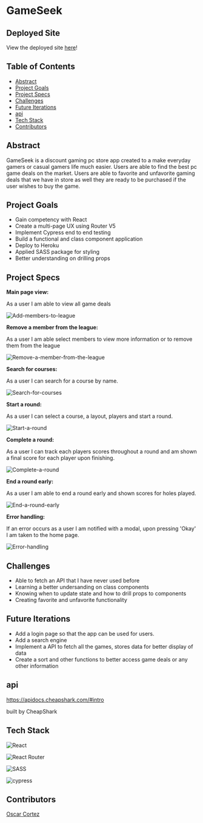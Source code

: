 # GameSeek

## Deployed Site

View the deployed site [here](https://gameseek2110.herokuapp.com/)!

## Table of Contents   

- [Abstract](#abstract)
- [Project Goals](#project-goals)
- [Project Specs](#project-specs)
- [Challenges](#challenges)
- [Future Iterations](#future-iterations)
- [api](#api)
- [Tech Stack](#tech-stack)
- [Contributors](#contributors)

## Abstract

GameSeek is a discount gaming pc store app created to a make everyday gamers or casual gamers life much easier. Users are able to find the best pc game deals on the market. Users are able to favorite and unfavorite gaming deals that we have in store as well they are ready to be purchased if the user wishes to buy the game. 

## Project Goals

- Gain competency with React 
- Create a multi-page UX using Router V5
- Implement Cypress end to end testing
- Build a functional and class component application
- Deploy to Heroku
- Applied SASS package for styling
- Better understanding on drilling props


## Project Specs


**Main page view:**

As a user I am able to view all game deals

![Add-members-to-league](https://media.giphy.com/media/0f3e04b5Ub1XkQqtge/giphy.gif)

**Remove a member from the league:**

As a user I am able select members to view more information or to remove them from the league

![Remove-a-member-from-the-league](https://user-images.githubusercontent.com/42048868/156076200-80132900-1966-4044-ab18-aeb524ad28f2.gif)

**Search for courses:**

As a user I can search for a course by name.

![Search-for-courses](https://user-images.githubusercontent.com/42048868/156077249-cad3da22-f3cd-4d44-b08a-95268d912857.gif)

**Start a round:**

As a user I can select a course, a layout, players and start a round.

![Start-a-round](https://user-images.githubusercontent.com/42048868/156077552-2af847ae-890e-47bf-a761-06782bfc5749.gif)

**Complete a round:**

As a user I can track each players scores throughout a round and am shown a final score for each player upon finishing.

![Complete-a-round](https://user-images.githubusercontent.com/42048868/156077975-4be20e77-17f4-4bb3-9dd3-19c4a1eaa899.gif)

**End a round early:**

As a user I am able to end a round early and shown scores for holes played.

![End-a-round-early](https://user-images.githubusercontent.com/42048868/156078521-a40403c3-4357-41d7-adce-ff057fe06dda.gif)

**Error handling:**

If an error occurs as a user I am notified with a modal, upon pressing 'Okay' I am taken to the home page.

![Error-handling](https://user-images.githubusercontent.com/42048868/156081238-d17e6537-b938-488a-9cdd-1024932be224.gif)


## Challenges

- Able to fetch an API that I have never used before
- Learning a better undersanding on class components
- Knowing when to update state and how to drill props to components
- Creating favorite and unfavorite functionality

## Future Iterations

- Add a login page so that the app can be used for users.
- Add a search engine
- Implement a API to fetch all the games, stores data for better display of data
- Create a sort and other functions to better access game deals or any other information

## api
https://apidocs.cheapshark.com/#intro

built by CheapShark

## Tech Stack

![React](https://img.shields.io/badge/react-%2320232a.svg?style=for-the-badge&logo=react&logoColor=%2361DAFB)

![React Router](https://img.shields.io/badge/React_Router-CA4245?style=for-the-badge&logo=react-router&logoColor=white)

![SASS](https://img.shields.io/badge/SASS-hotpink.svg?style=for-the-badge&logo=SASS&logoColor=white)

![cypress](https://img.shields.io/badge/-cypress-%23E5E5E5?style=for-the-badge&logo=cypress&logoColor=058a5e)

## Contributors

[Oscar Cortez](https://github.com/oacortez)
